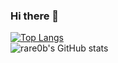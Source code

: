 ### Hi there 👋

<!--
**rare0b/rare0b** is a ✨ _special_ ✨ repository because its `README.md` (this file) appears on your GitHub profile.

Here are some ideas to get you started:

- 🔭 I’m currently working on ...
- 🌱 I’m currently learning ...
- 👯 I’m looking to collaborate on ...
- 🤔 I’m looking for help with ...
- 💬 Ask me about ...
- 📫 How to reach me: ...
- 😄 Pronouns: ...
- ⚡ Fun fact: ...
-->

[![Top Langs](https://github-readme-stats.vercel.app/api/top-langs/?username=rare0b&layout=compact)](https://github.com/rare0b/github-readme-stats)<br>
![rare0b's GitHub stats](https://github-readme-stats.vercel.app/api?username=rare0b&count_private=true&show_icons=true&theme=radical)
